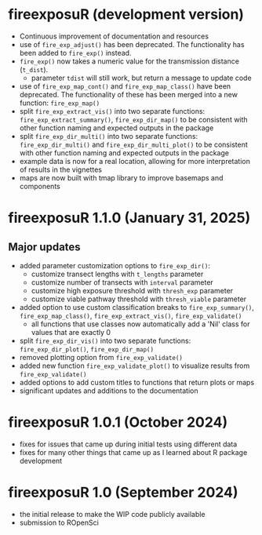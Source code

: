 # fireexposuR (development version)

* Continuous improvement of documentation and resources
* use of `fire_exp_adjust()` has been deprecated. The functionality has been added
to `fire_exp()` instead.
* `fire_exp()` now takes a numeric value for the transmission distance (`t_dist`).
    * parameter `tdist` will still work, but return a message to update code
* use of `fire_exp_map_cont()` and `fire_exp_map_class()` have been deprecated.
The functionality of these has been merged into a new function: `fire_exp_map()`
* split `fire_exp_extract_vis()` into two separate functions: 
`fire_exp_extract_summary()`, `fire_exp_dir_map()` to be consistent with other
function naming and expected outputs in the package
* split `fire_exp_dir_multi()` into two separate functions:
`fire_exp_dir_multi()` and `fire_exp_dir_multi_plot()` to be consistent with 
other function naming and expected outputs in the package
* example data is now for a real location, allowing for more interpretation of
results in the vignettes
* maps are now built with tmap library to improve basemaps and components

# fireexposuR 1.1.0 (January 31, 2025)

## Major updates 

* added parameter customization options to `fire_exp_dir()`:
    * customize transect lengths with `t_lengths` parameter
    * customize number of transects with `interval` parameter
    * customize high exposure threshold with `thresh_exp` parameter
    * customize viable pathway threshold with `thresh_viable` parameter
* added option to use custom classification breaks to `fire_exp_summary()`, 
`fire_exp_map_class()`, `fire_exp_extract_vis()`, `fire_exp_validate()`
    * all functions that use classes now automatically add a 'Nil' class for 
    values that are exactly 0
* split `fire_exp_dir_vis()` into two separate functions: `fire_exp_dir_plot()`,
`fire_exp_dir_map()`
* removed plotting option from `fire_exp_validate()` 
* added new function `fire_exp_validate_plot()` to visualize results from
`fire_exp_validate()`
* added options to add custom titles to functions that return plots or maps
* significant updates and additions to the documentation

# fireexposuR 1.0.1 (October 2024)

* fixes for issues that came up during initial tests using different data
* fixes for many other things that came up as I learned about R package development

# fireexposuR 1.0 (September 2024)

* the initial release to make the WIP code publicly available
* submission to ROpenSci
